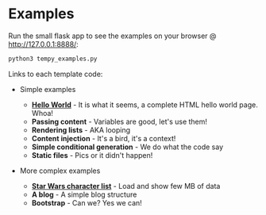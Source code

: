 # Examples
Run the small flask app to see the examples on your browser @ http://127.0.0.1:8888/:
```bash
python3 tempy_examples.py
```

Links to each template code:
- Simple examples
  - [**Hello World**](templates/hello_world.py) - It is what it seems, a complete HTML hello world page. Whoa!
  - **Passing content** - Variables are good, let's use them!
  - **Rendering lists** - AKA looping
  - **Content injection** - It's a bird, it's a context!
  - **Simple conditional generation** - We do what the code say
  - **Static files** - Pics or it didn't happen!

- More complex examples
  - [**Star Wars character list**](templates/star_wars.py) - Load and show few MB of data
  - **A blog** - A simple blog structure
  - **Bootstrap** - Can we? Yes we can!
  
